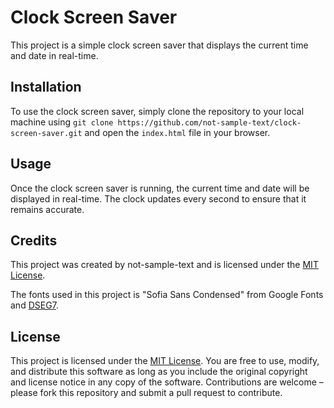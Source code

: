 # Clock Screen Saver

This project is a simple clock screen saver that displays the current time and date in real-time.

## Installation

To use the clock screen saver, simply clone the repository to your local machine using `git clone https://github.com/not-sample-text/clock-screen-saver.git` and open the `index.html` file in your browser.

## Usage

Once the clock screen saver is running, the current time and date will be displayed in real-time. The clock updates every second to ensure that it remains accurate.

## Credits

This project was created by not-sample-text and is licensed under the [MIT License](LICENSE.md).

The fonts used in this project is "Sofia Sans Condensed" from Google Fonts and [DSEG7](https://www.keshikan.net/fonts-e.html).

## License

This project is licensed under the [MIT License](LICENSE.md). You are free to use, modify, and distribute this software as long as you include the original copyright and license notice in any copy of the software. Contributions are welcome – please fork this repository and submit a pull request to contribute.
